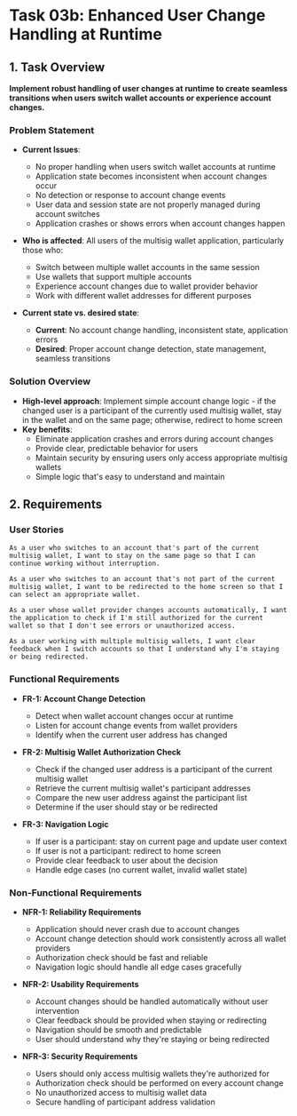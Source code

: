 # Task 03b: Enhanced User Change Handling at Runtime

## 1. Task Overview
**Implement robust handling of user changes at runtime to create seamless transitions when users switch wallet accounts or experience account changes.**

### Problem Statement
- **Current Issues**: 
  - No proper handling when users switch wallet accounts at runtime
  - Application state becomes inconsistent when account changes occur
  - No detection or response to account change events
  - User data and session state are not properly managed during account switches
  - Application crashes or shows errors when account changes happen

- **Who is affected**: All users of the multisig wallet application, particularly those who:
  - Switch between multiple wallet accounts in the same session
  - Use wallets that support multiple accounts
  - Experience account changes due to wallet provider behavior
  - Work with different wallet addresses for different purposes

- **Current state vs. desired state**:
  - **Current**: No account change handling, inconsistent state, application errors
  - **Desired**: Proper account change detection, state management, seamless transitions

### Solution Overview
- **High-level approach**: Implement simple account change logic - if the changed user is a participant of the currently used multisig wallet, stay in the wallet and on the same page; otherwise, redirect to home screen
- **Key benefits**: 
  - Eliminate application crashes and errors during account changes
  - Provide clear, predictable behavior for users
  - Maintain security by ensuring users only access appropriate multisig wallets
  - Simple logic that's easy to understand and maintain

## 2. Requirements

### User Stories
```
As a user who switches to an account that's part of the current multisig wallet, I want to stay on the same page so that I can continue working without interruption.

As a user who switches to an account that's not part of the current multisig wallet, I want to be redirected to the home screen so that I can select an appropriate wallet.

As a user whose wallet provider changes accounts automatically, I want the application to check if I'm still authorized for the current wallet so that I don't see errors or unauthorized access.

As a user working with multiple multisig wallets, I want clear feedback when I switch accounts so that I understand why I'm staying or being redirected.
```

### Functional Requirements

- **FR-1: Account Change Detection**
  - Detect when wallet account changes occur at runtime
  - Listen for account change events from wallet providers
  - Identify when the current user address has changed

- **FR-2: Multisig Wallet Authorization Check**
  - Check if the changed user address is a participant of the current multisig wallet
  - Retrieve the current multisig wallet's participant addresses
  - Compare the new user address against the participant list
  - Determine if the user should stay or be redirected

- **FR-3: Navigation Logic**
  - If user is a participant: stay on current page and update user context
  - If user is not a participant: redirect to home screen
  - Provide clear feedback to user about the decision
  - Handle edge cases (no current wallet, invalid wallet state)

### Non-Functional Requirements

- **NFR-1: Reliability Requirements**
  - Application should never crash due to account changes
  - Account change detection should work consistently across all wallet providers
  - Authorization check should be fast and reliable
  - Navigation logic should handle all edge cases gracefully

- **NFR-2: Usability Requirements**
  - Account changes should be handled automatically without user intervention
  - Clear feedback should be provided when staying or redirecting
  - Navigation should be smooth and predictable
  - User should understand why they're staying or being redirected

- **NFR-3: Security Requirements**
  - Users should only access multisig wallets they're authorized for
  - Authorization check should be performed on every account change
  - No unauthorized access to multisig wallet data
  - Secure handling of participant address validation
